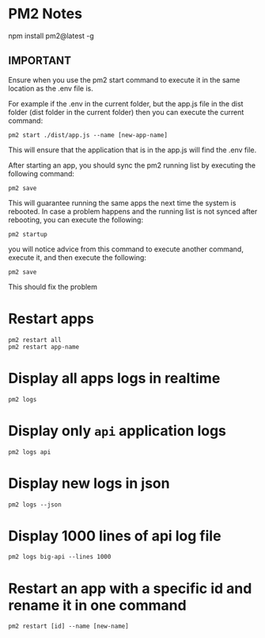 # PM2 Notes

npm install pm2@latest -g

## IMPORTANT

Ensure when you use the pm2 start command to execute it in the same location as the .env file is.

For example if the .env in the current folder, but the app.js file in the dist folder (dist folder in the current folder) then you can execute the current command:
```
pm2 start ./dist/app.js --name [new-app-name]
```
This will ensure that the application that is in the app.js will find the .env file.

After starting an app, you should sync the pm2 running list by executing the following command:
```
pm2 save
```
This will guarantee running the same apps the next time the system is rebooted.
In case a problem happens and the running list is not synced after rebooting, you can execute the following:
```
pm2 startup
```
you will notice advice from this command to execute another command, execute it, and then execute the following:
```
pm2 save
```
This should fix the problem

# Restart apps
```
pm2 restart all
pm2 restart app-name
```

# Display all apps logs in realtime
```
pm2 logs
```

# Display only `api` application logs
```
pm2 logs api
```

# Display new logs in json
```
pm2 logs --json
```

# Display 1000 lines of api log file
```
pm2 logs big-api --lines 1000
```

# Restart an app with a specific id and rename it in one command
```
pm2 restart [id] --name [new-name]
```
